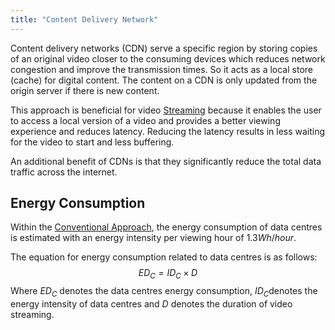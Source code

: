 ```yaml
---
title: "Content Delivery Network"
---
```


Content delivery networks (CDN) serve a specific region by storing copies of an original video closer to the consuming devices which reduces network congestion and improve the transmission times. So it acts as a local store (cache) for digital content.
The content on a CDN is only updated from the origin server if there is new content.

This approach is beneficial for video [Streaming](streaming/Streaming.md) because it enables the user to access a local version of a video and provides a better viewing experience and reduces latency.
Reducing the latency results in less waiting for the video to start and less buffering.

An additional benefit of CDNs is that they significantly reduce the total data traffic across the internet.

## Energy Consumption

Within the [Conventional Approach](energy/approaches/Conventional%20Approach.md), the energy consumption of data centres is estimated with an energy intensity per viewing hour of $1.3 Wh/hour$.

The equation for energy consumption related to data centres is as follows:
$$ED_{C}= ID_{C}\times D$$
Where $ED_C$ denotes the data centres energy consumption, $ID_C$denotes the energy intensity of data centres and $D$ denotes the duration of video streaming.